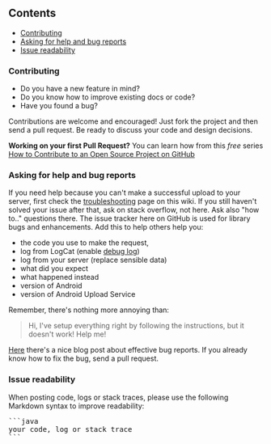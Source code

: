 ## Contents
* [Contributing](#contribute)
* [Asking for help and bug reports](#help)
* [Issue readability](#readability)

### <a name="contribute"></a> Contributing
* Do you have a new feature in mind?
* Do you know how to improve existing docs or code?
* Have you found a bug?

Contributions are welcome and encouraged! Just fork the project and then send a pull request. Be ready to discuss your code and design decisions.

**Working on your first Pull Request?** You can learn how from this *free* series [How to Contribute to an Open Source Project on GitHub](https://egghead.io/series/how-to-contribute-to-an-open-source-project-on-github)

### <a name="help"></a> Asking for help and bug reports
If you need help because you can't make a successful upload to your server, first check the [troubleshooting](https://github.com/gotev/android-upload-service/wiki/Troubleshooting) page on this wiki. If you still haven't solved your issue after that, ask on stack overflow, not here. Ask also "how to.." questions there. The issue tracker here on GitHub is used for library bugs and enhancements. Add this to help others help you:
* the code you use to make the request, 
* log from LogCat (enable [debug log](https://github.com/gotev/android-upload-service/wiki/Recipes#logging-))
* log from your server (replace sensible data)
* what did you expect
* what happened instead
* version of Android
* version of Android Upload Service

Remember, there's nothing more annoying than:
> Hi, I've setup everything right by following the instructions, but it doesn't work! Help me!

[Here](http://coenjacobs.me/2013/12/06/effective-bug-reports-on-github/) there's a nice blog post about effective bug reports.
If you already know how to fix the bug, send a pull request.

### <a name="readability"></a> Issue readability
When posting code, logs or stack traces, please use the following Markdown syntax to improve readability:
<pre>
```java
your code, log or stack trace
```
</pre>
